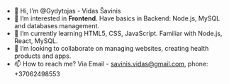 - 👋 Hi, I’m @Gydytojas - Vidas Šavinis
- 👀 I’m interested in <strong>Frontend</strong>. Have basics in Backend: Node.js, MySQL and databases management.
- 🌱 I’m currently learning HTML5, CSS, JavaScript. Familiar with Node.js, React, MySQL.
- 💞️ I’m looking to collaborate on managing websites, creating health products and apps.
- 📫 How to reach me? Via Email - savinis.vidas@gmail.com, phone: +37062498553

<!---
Gydytojas/Gydytojas is a ✨ special ✨ repository because its `README.md` (this file) appears on your GitHub profile.
You can click the Preview link to take a look at your changes.
--->
